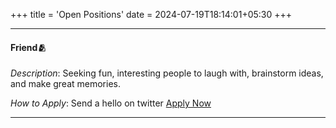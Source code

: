 +++
title = 'Open Positions'
date = 2024-07-19T18:14:01+05:30
+++

---
#### **Friend🫂**

*Description*: Seeking fun, interesting people to laugh with, brainstorm ideas, and make great memories.

*How to Apply*: Send a hello on twitter [Apply Now](https://twitter.com/0xadra)


---